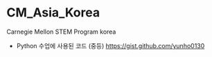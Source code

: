 # CM_Asia_Korea
Carnegie Mellon STEM Program korea

* Python 수업에 사용된 코드 (중등) 
<https://gist.github.com/yunho0130>
